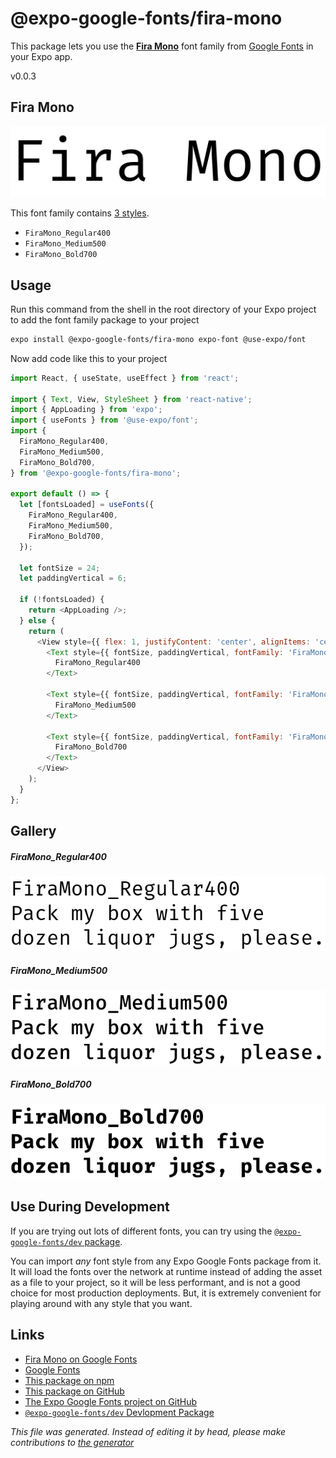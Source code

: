 # @expo-google-fonts/fira-mono

This package lets you use the [**Fira Mono**](https://fonts.google.com/specimen/Fira+Mono) font family from [Google Fonts](https://fonts.google.com/) in your Expo app.

v0.0.3

## Fira Mono

![Fira Mono](./font-family.png)

This font family contains [3 styles](#gallery).

- `FiraMono_Regular400`
- `FiraMono_Medium500`
- `FiraMono_Bold700`

## Usage

Run this command from the shell in the root directory of your Expo project to add the font family package to your project
```sh
expo install @expo-google-fonts/fira-mono expo-font @use-expo/font
```

Now add code like this to your project
```js
import React, { useState, useEffect } from 'react';

import { Text, View, StyleSheet } from 'react-native';
import { AppLoading } from 'expo';
import { useFonts } from '@use-expo/font';
import {
  FiraMono_Regular400,
  FiraMono_Medium500,
  FiraMono_Bold700,
} from '@expo-google-fonts/fira-mono';

export default () => {
  let [fontsLoaded] = useFonts({
    FiraMono_Regular400,
    FiraMono_Medium500,
    FiraMono_Bold700,
  });

  let fontSize = 24;
  let paddingVertical = 6;

  if (!fontsLoaded) {
    return <AppLoading />;
  } else {
    return (
      <View style={{ flex: 1, justifyContent: 'center', alignItems: 'center' }}>
        <Text style={{ fontSize, paddingVertical, fontFamily: 'FiraMono_Regular400' }}>
          FiraMono_Regular400
        </Text>

        <Text style={{ fontSize, paddingVertical, fontFamily: 'FiraMono_Medium500' }}>
          FiraMono_Medium500
        </Text>

        <Text style={{ fontSize, paddingVertical, fontFamily: 'FiraMono_Bold700' }}>
          FiraMono_Bold700
        </Text>
      </View>
    );
  }
};

```

## Gallery

##### FiraMono_Regular400
![FiraMono_Regular400](./f17d60778f78f5928584a4f314a221b328dbce03da62fcc09caeebac82f76809.ttf.png)

##### FiraMono_Medium500
![FiraMono_Medium500](./003aa1dc6866482549cf715d4075e470701e918eadd47a035568d8d254f63e02.ttf.png)

##### FiraMono_Bold700
![FiraMono_Bold700](./4dab36f8faa3f89e09e177a6ef40eaacd307b98b2a38a14426be96ce9ed67a3b.ttf.png)


## Use During Development

If you are trying out lots of different fonts, you can try using the [`@expo-google-fonts/dev` package](https://www.npmjs.com/package/@expo-google-fonts/dev).

You can import *any* font style from any Expo Google Fonts package from it. It will load the fonts
over the network at runtime instead of adding the asset as a file to your project, so it will be 
less performant, and is not a good choice for most production deployments. But, it is extremely convenient
for playing around with any style that you want.

## Links

- [Fira Mono on Google Fonts](https://fonts.google.com/specimen/Fira+Mono)
- [Google Fonts](https://fonts.google.com/)
- [This package on npm](https://www.npmjs.com/package/@expo-google-fonts/fira-mono)
- [This package on GitHub](https://github.com/expo/google-fonts/tree/master/font-packages/fira-mono)
- [The Expo Google Fonts project on GitHub](https://github.com/expo/google-fonts)
- [`@expo-google-fonts/dev` Devlopment Package](https://github.com/expo/google-fonts/tree/master/font-packages/dev)


*This file was generated. Instead of editing it by head, please make contributions to [the generator](https://github.com/expo/google-fonts/tree/master/packages/generator)*
